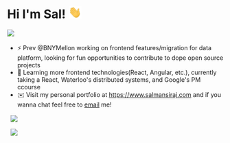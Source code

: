 <h1 align="left">Hi I'm Sal! <img src="https://raw.githubusercontent.com/ABSphreak/ABSphreak/master/gifs/Hi.gif" width="30px" /> </h1>
<p align="left"> <img src="https://komarev.com/ghpvc/?username=salmansiraj&label=Profile%20views&color=0e75b6&style=flat" /> </p>

- ⚡  Prev @BNYMellon working on frontend features/migration for data platform, looking for fun opportunities to contribute to dope open source projects
- 🌱 Learning more frontend technologies(React, Angular, etc.), currently taking a React, Waterloo's distributed systems, and Google's PM ccourse
- ✉️ Visit my personal portfolio at https://www.salmansiraj.com and if you wanna chat feel free to <a href="mailto:salmansiraj98@gmail.com"> email</a> me!

<p>&nbsp;
  <img align="center" src="https://github-readme-stats.vercel.app/api?username=salmansiraj&show_icons=true&locale=en&theme=dracula" />
</p>

<p>&nbsp;
  <img align="center" src="https://github-readme-stats.vercel.app/api/top-langs/?username=salmansiraj&layout=compact&theme=dracula" />
</p>



